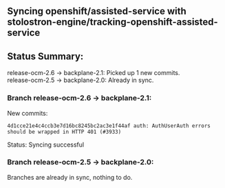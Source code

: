 ## Syncing openshift/assisted-service with stolostron-engine/tracking-openshift-assisted-service

## Status Summary:

release-ocm-2.6 -> backplane-2.1: Picked up 1 new commits.  
release-ocm-2.5 -> backplane-2.0: Already in sync.  

### Branch release-ocm-2.6 -> backplane-2.1:

New commits:

```
4d1cce21e4c4ccb3e7d16bc8245bc2ac3e1f44af auth: AuthUserAuth errors should be wrapped in HTTP 401 (#3933)
```

Status: Syncing successful

### Branch release-ocm-2.5 -> backplane-2.0:

Branches are already in sync, nothing to do.

